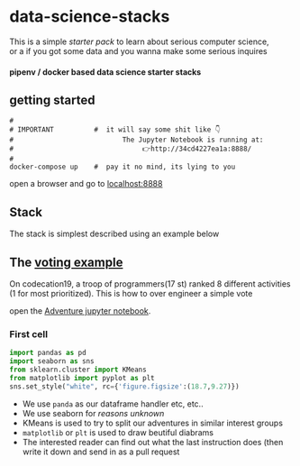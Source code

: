 # data-science-stacks


This is a simple *starter pack* to learn about serious computer science,  
or a if you got some data and you wanna make some serious inquires

#### pipenv / docker based data science starter stacks
  


## getting started

```ssh
#
# IMPORTANT          #  it will say some shit like 👇
#                           The Jupyter Notebook is running at:
#                                👉http://34cd4227ea1a:8888/
#              
docker-compose up    #  pay it no mind, its lying to you
```

open a browser and go to [localhost:8888](localhost:8888)


## Stack

The stack is simplest described using an example below


## The [voting example](https://backtick.se/blog/adventure-vote)

On codecation19, a troop of programmers(17 st) ranked 8 different activities (1 for most prioritized). This is how to over engineer a simple vote

open the [Adventure jupyter notebook](https://backtick.se/blog/adventure-vote). 


### First cell
```python
import pandas as pd
import seaborn as sns
from sklearn.cluster import KMeans
from matplotlib import pyplot as plt
sns.set_style("white", rc={'figure.figsize':(18.7,9.27)})
```

- We use `panda` as our dataframe handler etc, etc..
- We use seaborn for *reasons unknown*
- KMeans is used to try to split our adventures in similar interest groups
- `matplotlib` or `plt` is used to draw beutiful diabrams
- The interested reader can find out what the last instruction does (then write it down and send in as a pull request


